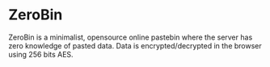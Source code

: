 # ZeroBin

ZeroBin is a minimalist, opensource online pastebin where the server has zero knowledge of pasted data.
Data is encrypted/decrypted in the browser using 256 bits AES.

